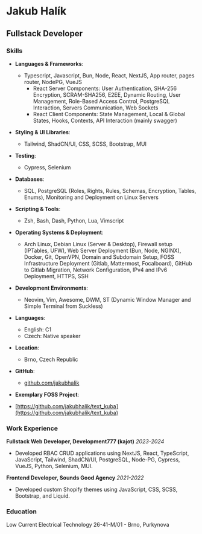 # Jakub Halík

## Fullstack Developer

### Skills

- **Languages & Frameworks**:

  - Typescript, Javascript, Bun, Node, React, NextJS, App router, pages router, NodePG, VueJS
    - React Server Components: User Authentication, SHA-256 Encryption, SCRAM-SHA256, E2EE, Dynamic Routing, User Management, Role-Based Access Control, PostgreSQL Interaction, Servers Communication, Web Sockets
    - React Client Components: State Management, Local & Global States, Hooks, Contexts, API Interaction (mainly swagger)

- **Styling & UI Libraries**:

  - Tailwind, ShadCN/UI, CSS, SCSS, Bootstrap, MUI

- **Testing**:

  - Cypress, Selenium

- **Databases**:

  - SQL, PostgreSQL (Roles, Rights, Rules, Schemas, Encryption, Tables, Enums), Monitoring and Deployment on Linux Servers

- **Scripting & Tools**:

  - Zsh, Bash, Dash, Python, Lua, Vimscript

- **Operating Systems & Deployment**:

  - Arch Linux, Debian Linux (Server & Desktop), Firewall setup (IPTables, UFW), Web Server Deployment (Bun, Node, NGINX), Docker, Git, OpenVPN, Domain and Subdomain Setup, FOSS Infrastructure Deployment (Gitlab, Mattermost, Focalboard), GitHub to Gitlab Migration, Network Configuration, IPv4 and IPv6 Deployment, HTTPS, SSH

- **Development Environments**:

  - Neovim, Vim, Awesome, DWM, ST (Dynamic Window Manager and Simple Terminal from Suckless)

- **Languages**:

  - English: C1
  - Czech: Native speaker

- **Location**:

  - Brno, Czech Republic

- **GitHub**:

  - [github.com/jakubhalik](https://github.com/jakubhalik)

- **Exemplary FOSS Project**:

- [https://github.com/jakubhalik/text_kuba](https://github.com/jakubhalik/text_kuba)

### Work Experience

**Fullstack Web Developer, Development777 (kajot)**
_2023-2024_

- Developed RBAC CRUD applications using NextJS, React, TypeScript, JavaScript, Tailwind, ShadCN/UI, PostgreSQL, Node-PG, Cypress, VueJS, Python, Selenium, MUI.

**Frontend Developer, Sounds Good Agency**
_2021-2022_

- Developed custom Shopify themes using JavaScript, CSS, SCSS, Bootstrap, and Liquid.

### Education

Low Current Electrical Technology 26-41-M/01 - Brno, Purkynova
